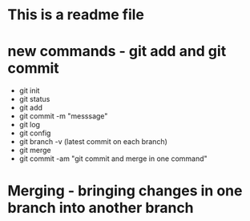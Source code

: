# This is a readme file

# new commands - git add and git commit

- git init
- git status
- git add
- git commit -m "messsage"
- git log
- git config
- git branch -v (latest commit on each branch)
- git merge
- git commit -am "git commit and merge in one command"

# Merging - bringing changes in one branch into another branch
